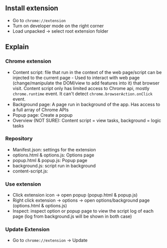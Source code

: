 ## Install extension
* Go to `chrome://extension`
* Turn on developer mode on the right corner
* Load unpacked -> select root extension folder

## Explain
### Chrome extension
* Content script: file that run in the context of the web page/script can be 
injected to the current page - Used to interact with web page 
(change/manipulate the DOM/view to add features into it) that browser visit. 
Content script only has limited access to Chrome api, mostly `chrome.runtime` event. 
It can't detect `chrome.browserAction.onClick` event.
* Background page: A page run in background of the app. Has access to a full array of Chrome APIs
* Popup page: Create a popup
* Overview (NOT SURE): Content script = view tasks, background = logic tasks

### Repository
* Manifest.json: settings for the extension
* options.html & options.js: Options page
* popup.html & popup.js: Popup page
* background.js: script run in background
* content-script.js: 

### Use extension
* Click extension icon -> open popup (popup.html & popup.js)
* Right click extension -> options -> open options/background page (options.html & options.js)
* Inspect: inspect option or popup page to view the script log of each page (log from background.js will be shown in
    both case)

### Update Extension
* Go to `chrome://extension` -> Update
